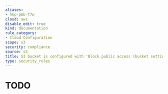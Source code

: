 ```yaml
---
aliases:
- hkp-p6b-f7w
cloud: aws
disable_edit: true
kind: documentation
rule_category:
- Cloud Configuration
scope: s3
security: compliance
source: s3
title: S3 bucket is configured with 'Block public access (bucket settings)'
type: security_rules
---
```


# TODO
